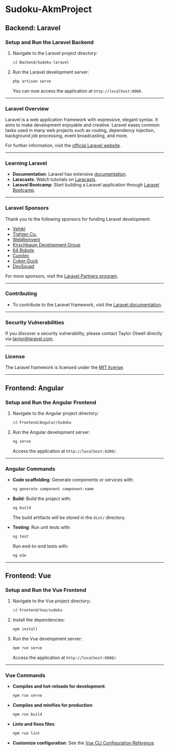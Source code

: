 
# Sudoku-AkmProject

## Backend: Laravel

### Setup and Run the Laravel Backend

1. Navigate to the Laravel project directory:
   ```bash
   cd Backend/Sudoku-laravel
   ```

2. Run the Laravel development server:
   ```bash
   php artisan serve
   ```

   You can now access the application at `http://localhost:8000`.

---

### Laravel Overview

Laravel is a web application framework with expressive, elegant syntax. It aims to make development enjoyable and creative. Laravel eases common tasks used in many web projects such as routing, dependency injection, background job processing, event broadcasting, and more.

For further information, visit the [official Laravel website](https://laravel.com).

---

### Learning Laravel

- **Documentation**: Laravel has extensive [documentation](https://laravel.com/docs).
- **Laracasts**: Watch tutorials on [Laracasts](https://laracasts.com).
- **Laravel Bootcamp**: Start building a Laravel application through [Laravel Bootcamp](https://bootcamp.laravel.com).

---

### Laravel Sponsors

Thank you to the following sponsors for funding Laravel development:

- [Vehikl](https://vehikl.com/)
- [Tighten Co.](https://tighten.co)
- [WebReinvent](https://webreinvent.com/)
- [Kirschbaum Development Group](https://kirschbaumdevelopment.com)
- [64 Robots](https://64robots.com)
- [Curotec](https://www.curotec.com/services/technologies/laravel/)
- [Cyber-Duck](https://cyber-duck.co.uk)
- [DevSquad](https://devsquad.com/hire-laravel-developers)

For more sponsors, visit the [Laravel Partners program](https://partners.laravel.com).

---

### Contributing

- To contribute to the Laravel framework, visit the [Laravel documentation](https://laravel.com/docs/contributions).

---

### Security Vulnerabilities

If you discover a security vulnerability, please contact Taylor Otwell directly via [taylor@laravel.com](mailto:taylor@laravel.com).

---

### License

The Laravel framework is licensed under the [MIT license](https://opensource.org/licenses/MIT).

---

## Frontend: Angular

### Setup and Run the Angular Frontend

1. Navigate to the Angular project directory:
   ```bash
   cd Frontend/Angular/Sudoku
   ```

2. Run the Angular development server:
   ```bash
   ng serve
   ```

   Access the application at `http://localhost:4200/`.

---

### Angular Commands

- **Code scaffolding**: 
   Generate components or services with:
   ```bash
   ng generate component component-name
   ```

- **Build**: 
   Build the project with:
   ```bash
   ng build
   ```

   The build artifacts will be stored in the `dist/` directory.

- **Testing**:
   Run unit tests with:
   ```bash
   ng test
   ```

   Run end-to-end tests with:
   ```bash
   ng e2e
   ```

---

## Frontend: Vue

### Setup and Run the Vue Frontend

1. Navigate to the Vue project directory:
   ```bash
   cd Frontend/Vue/sudoku
   ```

2. Install the dependencies:
   ```bash
   npm install
   ```

3. Run the Vue development server:
   ```bash
   npm run serve
   ```

   Access the application at `http://localhost:8080/`.

---

### Vue Commands

- **Compiles and hot-reloads for development**:
   ```bash
   npm run serve
   ```

- **Compiles and minifies for production**:
   ```bash
   npm run build
   ```

- **Lints and fixes files**:
   ```bash
   npm run lint
   ```

- **Customize configuration**: 
   See the [Vue CLI Configuration Reference](https://cli.vuejs.org/config/).
